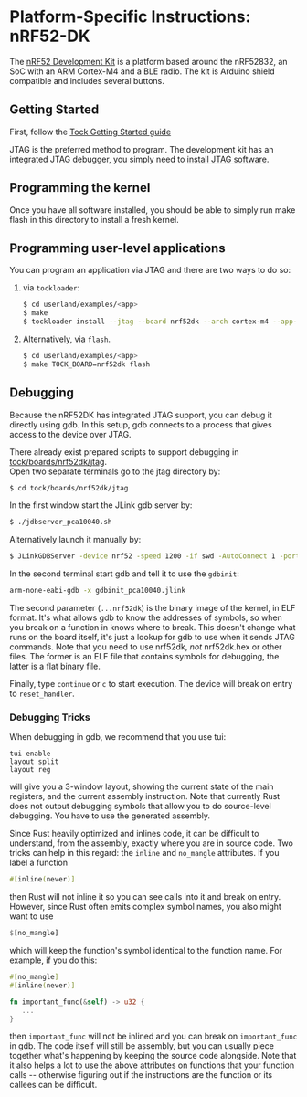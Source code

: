 Platform-Specific Instructions: nRF52-DK
===================================

The [nRF52 Development
Kit](https://www.nordicsemi.com/eng/Products/Bluetooth-low-energy/nRF52-DK) is a platform
based around the nRF52832, an SoC with an ARM Cortex-M4 and a BLE
radio. The kit is Arduino shield compatible and includes several
buttons.

## Getting Started

First, follow the [Tock Getting Started guide](../../doc/Getting_Started.md)

JTAG is the preferred method to program. The development kit has an
integrated JTAG debugger, you simply need to [install JTAG
software](../../doc/Getting_Started.md#optional-requirements).

## Programming the kernel
Once you have all software installed, you should be able to simply run
make flash in this directory to install a fresh kernel.

## Programming user-level applications
You can program an application via JTAG and there are two ways to do so:
 1. via `tockloader`:

    ```bash
    $ cd userland/examples/<app>
    $ make
    $ tockloader install --jtag --board nrf52dk --arch cortex-m4 --app-address 0x20000 --jtag-device nrf52
    ```

 2. Alternatively, via `flash`.
    ```bash
    $ cd userland/examples/<app>
    $ make TOCK_BOARD=nrf52dk flash
    ```

## Debugging

Because the nRF52DK has integrated JTAG support, you can debug it
directly using gdb. In this setup, gdb connects to a process that
gives access to the device over JTAG. </br>

There already exist prepared scripts to support debugging in [tock/boards/nrf52dk/jtag](https://github.com/tock/tock/tree/master/boards/nrf52dk/jtag). </br>
Open two separate terminals go to the jtag directory by: </br>

```bash
$ cd tock/boards/nrf52dk/jtag
```

In the first window start the JLink gdb server by:

```bash
$ ./jdbserver_pca10040.sh
```
Alternatively launch it manually by:
```bash
$ JLinkGDBServer -device nrf52 -speed 1200 -if swd -AutoConnect 1 -port 2331
```
In the second terminal start gdb and tell it to use the `gdbinit`:

```bash
arm-none-eabi-gdb -x gdbinit_pca10040.jlink
```

The second parameter (`...nrf52dk`) is the binary image of the kernel,
in ELF format. It's what allows gdb to know the addresses of symbols,
so when you break on a function in knows where to break. This doesn't
change what runs on the board itself, it's just a lookup for gdb to
use when it sends JTAG commands.  Note that you need to use nrf52dk,
*not* nrf52dk.hex or other files. The former is an ELF file that
contains symbols for debugging, the latter is a flat binary file.

Finally, type `continue` or `c` to start execution. The device
will break on entry to `reset_handler`.

### Debugging Tricks

When debugging in gdb, we recommend that you use tui:

```gdb
tui enable
layout split
layout reg
```

will give you a 3-window layout, showing the current state of the
main registers, and the current assembly instruction. Note that currently
Rust does not output debugging symbols that allow you to do source-level
debugging. You have to use the generated assembly.

Since Rust heavily optimized and inlines code, it can be difficult to
understand, from the assembly, exactly where you are in source code. Two
tricks can help in this regard: the ``inline`` and ``no_mangle`` attributes. If you label a function

```rust
#[inline(never)]
```

then Rust will not inline it so you can see calls into it and break on
entry. However, since Rust often emits complex symbol names, you also
might want to use

```rust
$[no_mangle]
```

which will keep the function's symbol identical to the function name.
For example, if you do this:

```rust
#[no_mangle]
#[inline(never)]

fn important_func(&self) -> u32 {
   ...
}
```

then `important_func` will not be inlined and you can break on
`important_func` in gdb. The code itself will still be assembly, but
you can usually piece together what's happening by keeping the source
code alongside. Note that it also helps a lot to use the above
attributes on functions that your function calls -- otherwise figuring
out if the instructions are the function or its callees can be
difficult.
